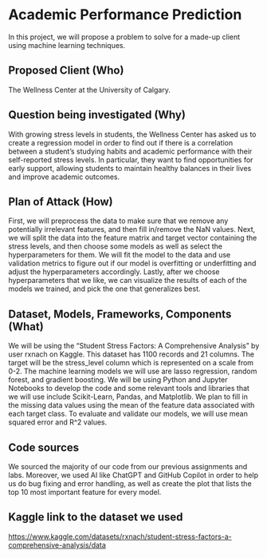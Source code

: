 # Academic Performance Prediction
In this project, we will propose a problem to solve for a made-up client using machine learning techniques.

## Proposed Client (Who)
The Wellness Center at the University of Calgary. 

## Question being investigated (Why)
With growing stress levels in students, the Wellness Center has asked us to create a regression model in order to find out if there is a correlation between a student’s studying habits and academic performance with their self-reported stress levels. In particular, they want to find opportunities for early support, allowing students to maintain healthy balances in their lives and improve academic outcomes. 

## Plan of Attack (How)
First, we will preprocess the data to make sure that we remove any potentially irrelevant features, and then fill in/remove the NaN values. Next, we will split the data into the feature matrix and target vector containing the stress levels, and then choose some models as well as select the hyperparameters for them. We will fit the model to the data and use validation metrics to figure out if our model is overfitting or underfitting and adjust the hyperparameters accordingly. Lastly, after we choose hyperparameters that we like, we can visualize the results of each of the models we trained, and pick the one that generalizes best.

## Dataset, Models, Frameworks, Components (What)
We will be using the “Student Stress Factors: A Comprehensive Analysis” by user rxnach on Kaggle. This dataset has 1100 records and 21 columns. The target will be the stress_level column which is represented on a scale from 0-2. The machine learning models we will use are lasso regression, random forest, and gradient boosting. We will be using Python and Jupyter Notebooks to develop the code and some relevant tools and libraries that we will use include Scikit-Learn, Pandas, and Matplotlib. We plan to fill in the missing data values using the mean of the feature data associated with each target class. To evaluate and validate our models, we will use mean squared error and R^2 values.

## Code sources
We sourced the majority of our code from our previous assignments and labs. Moreover, we used AI like ChatGPT and GitHub Copilot in order to help us do bug fixing and error handling, as well as create the plot that lists the top 10 most important feature for every model. 

## Kaggle link to the dataset we used
https://www.kaggle.com/datasets/rxnach/student-stress-factors-a-comprehensive-analysis/data
